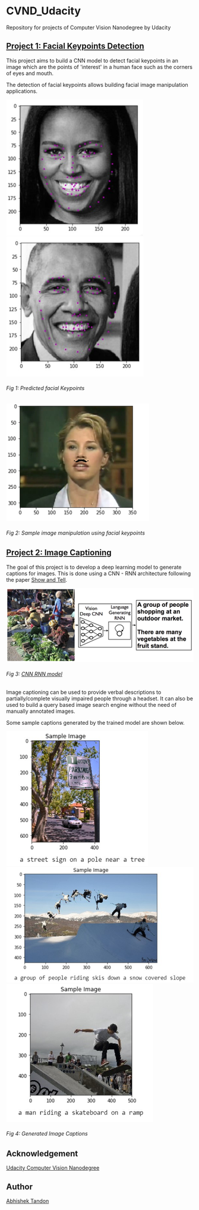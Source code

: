 # CVND_Udacity
Repository for projects of Computer Vision Nanodegree by Udacity 


## [Project 1: Facial Keypoints Detection](https://github.com/Tandon-A/CVND_Udacity/tree/master/Facial_Keypoints_Detection)

This project aims to build a CNN model to detect facial keypoints in an image which are the points of 'interest' in a human face such as the corners of eyes and mouth. 
 
The detection of facial keypoints allows building facial image manipulation applications. 

![Keypoint1](https://raw.githubusercontent.com/Tandon-A/CVND_Udacity/master/Facial_Keypoints_Detection/images/obama_points.jpg "Predicted Keypoints") 
![Keypoint2](https://raw.githubusercontent.com/Tandon-A/CVND_Udacity/master/Facial_Keypoints_Detection/images/obama_points2.jpg "Predicted Keypoints")

###### Fig 1: Predicted facial Keypoints


![Manipulation](https://github.com/Tandon-A/CVND_Udacity/blob/master/Facial_Keypoints_Detection/images/f3.PNG "Image Manipulation")

###### Fig 2: Sample image manipulation using facial keypoints


## [Project 2: Image Captioning](https://github.com/Tandon-A/CVND_Udacity/tree/master/Image_Captioning)

The goal of this project is to develop a deep learning model to generate captions for images. This is done using a CNN - RNN architecture following the paper [Show and Tell](https://arxiv.org/pdf/1411.4555.pdf). 

![CNN-RNN model](https://raw.githubusercontent.com/Tandon-A/CVND_Udacity/master/Image_Captioning/images/cnn_rnn_model.png)

###### Fig 3: [CNN RNN model](https://arxiv.org/pdf/1411.4555.pdf)

Image captioning can be used to provide verbal descriptions to partially/complete visually impaired people through a headset. It can also be used to build a query based image search engine without the need of manually annotated images. 

Some sample captions generated by the trained model are shown below. 

![Caption 1](https://raw.githubusercontent.com/Tandon-A/CVND_Udacity/master/Image_Captioning/images/cap1.jpg)
![Caption 2](https://raw.githubusercontent.com/Tandon-A/CVND_Udacity/master/Image_Captioning/images/cap2.jpg)
![Caption 3](https://raw.githubusercontent.com/Tandon-A/CVND_Udacity/master/Image_Captioning/images/cap3.jpg)

###### Fig 4: Generated Image Captions


## Acknowledgement 

[Udacity Computer Vision Nanodegree](https://github.com/udacity/P1_Facial_Keypoints) 

## Author 
[Abhishek Tandon](https://github.com/Tandon-A)
